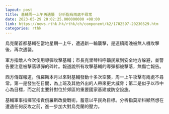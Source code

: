 ```yaml
---
layout: post
title: 基輔周一上午再遇襲　分析指有兩處不尋常
date: 2023-05-29 20:02:25.000000000 +08:00
link: https://news.rthk.hk/rthk/ch/component/k2/1702597-20230529.htm
categories: rthk
---
```


烏克蘭首都基輔在當地星期一上午，遭遇新一輪襲擊，是連續兩晚被無人機攻擊後，再次遇襲。

軍方指敵人今次使用導彈攻擊基輔；市長克里琴科呼籲民眾到安全地方躲避，並警告要注意被擊落導彈的碎片。報道說所有攻擊基輔的導彈都被擊落，無傷亡報告。

西方傳媒報道，俄羅斯本月以來對基輔發動十多次空襲，周一上午攻擊有兩處不尋常。第一是發生在日間，為上班及其他外出的人帶來更大威脅；第二是似乎以市中心為目標，而之前主要針對位於郊區的重要國家基建或防空設施。

基輔軍事指揮官指責俄羅斯改變戰術，蓄意以平民為目標。分析指莫斯科顯然想在遭遇任何反攻之前，進一步加大對烏克蘭的壓力。

